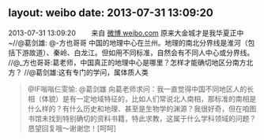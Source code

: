 layout: weibo
date: 2013-07-31 13:09:20
---
2013-07-31 13:09:20  &nbsp;&nbsp;&nbsp;&nbsp;&nbsp;&nbsp; 来自 <a href="http://weibo.com/" rel="nofollow">微博 weibo.com</a>
原来大金城才是我华夏正中~//@葛剑雄: @-方也哥哥 中国的地理中心在兰州。地理的南北分界线是淮河（包括下游故道）、秦岭、白龙江。但如用不同标准，自然会有不同人中心或分界线。 //@_方也哥哥:葛老师，中国真正的地理中心是哪里？怎样才能确切地区分南方北方？ //@葛剑雄:这有专门的学问，属体质人类
>  @IF嗡嗡仨雯愉: @葛剑雄 向葛老师求问：我一直觉得中国不同地区人的长相（体貌）是有一定地域特征的，比如人们常说北人南相，那标准的南相是什么样的？有什么历史和地理、甚至是生物学的渊源？我很好奇，但在咱图书馆未找到特别确切的资料书籍，特此求教，这属于什么学科领域的问题？恳望回复哦〜谢谢您！[呵呵] ​​​
